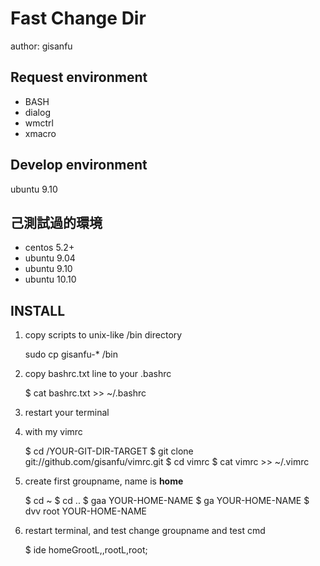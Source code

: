 # Fast Change Dir #

author: gisanfu

## Request environment

- BASH
- dialog
- wmctrl
- xmacro

## Develop environment

ubuntu 9.10

## 己測試過的環境

- centos 5.2+ 
- ubuntu 9.04 
- ubuntu 9.10 
- ubuntu 10.10 

## INSTALL

1. copy scripts to unix-like /bin directory

	sudo cp gisanfu-* /bin

2. copy bashrc.txt line to your .bashrc

	$ cat bashrc.txt >> ~/.bashrc

3. restart your terminal

4. with my vimrc

	$ cd /YOUR-GIT-DIR-TARGET
	$ git clone git://github.com/gisanfu/vimrc.git
	$ cd vimrc
	$ cat vimrc >> ~/.vimrc

5. create first groupname, name is **home**

	$ cd ~
	$ cd ..
	$ gaa YOUR-HOME-NAME
	$ ga YOUR-HOME-NAME
	$ dvv root YOUR-HOME-NAME

6. restart terminal, and test change groupname and test cmd

	$ ide
	homeGrootL,,rootL,root;
